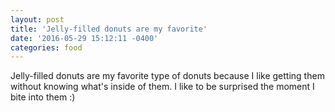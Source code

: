 ```yaml
---
layout: post
title: 'Jelly-filled donuts are my favorite'
date: '2016-05-29 15:12:11 -0400'
categories: food
---
```


Jelly-filled donuts are my favorite type of donuts because I like getting them without knowing what's inside of them. I like to be surprised the moment I bite into them :)


